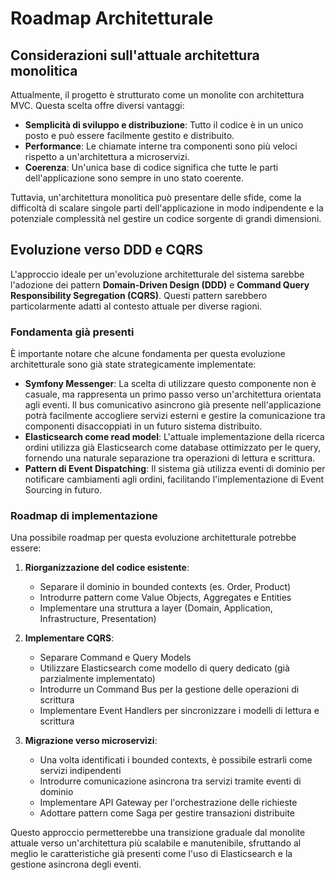# Roadmap Architetturale

## Considerazioni sull'attuale architettura monolitica

Attualmente, il progetto è strutturato come un monolite con architettura MVC. Questa scelta offre diversi vantaggi:

- **Semplicità di sviluppo e distribuzione**: Tutto il codice è in un unico posto e può essere facilmente gestito e distribuito.
- **Performance**: Le chiamate interne tra componenti sono più veloci rispetto a un'architettura a microservizi.
- **Coerenza**: Un'unica base di codice significa che tutte le parti dell'applicazione sono sempre in uno stato coerente.

Tuttavia, un'architettura monolitica può presentare delle sfide, come la difficoltà di scalare singole parti dell'applicazione in modo indipendente e la potenziale complessità nel gestire un codice sorgente di grandi dimensioni.

## Evoluzione verso DDD e CQRS

L'approccio ideale per un'evoluzione architetturale del sistema sarebbe l'adozione dei pattern **Domain-Driven Design (DDD)** e **Command Query Responsibility Segregation (CQRS)**. Questi pattern sarebbero particolarmente adatti al contesto attuale per diverse ragioni.

### Fondamenta già presenti

È importante notare che alcune fondamenta per questa evoluzione architetturale sono già state strategicamente implementate:

- **Symfony Messenger**: La scelta di utilizzare questo componente non è casuale, ma rappresenta un primo passo verso un'architettura orientata agli eventi. Il bus comunicativo asincrono già presente nell'applicazione potrà facilmente accogliere servizi esterni e gestire la comunicazione tra componenti disaccoppiati in un futuro sistema distribuito.
- **Elasticsearch come read model**: L'attuale implementazione della ricerca ordini utilizza già Elasticsearch come database ottimizzato per le query, fornendo una naturale separazione tra operazioni di lettura e scrittura.
- **Pattern di Event Dispatching**: Il sistema già utilizza eventi di dominio per notificare cambiamenti agli ordini, facilitando l'implementazione di Event Sourcing in futuro.

### Roadmap di implementazione

Una possibile roadmap per questa evoluzione architetturale potrebbe essere:

1. **Riorganizzazione del codice esistente**:
   - Separare il dominio in bounded contexts (es. Order, Product)
   - Introdurre pattern come Value Objects, Aggregates e Entities
   - Implementare una struttura a layer (Domain, Application, Infrastructure, Presentation)

2. **Implementare CQRS**:
   - Separare Command e Query Models
   - Utilizzare Elasticsearch come modello di query dedicato (già parzialmente implementato)
   - Introdurre un Command Bus per la gestione delle operazioni di scrittura
   - Implementare Event Handlers per sincronizzare i modelli di lettura e scrittura

3. **Migrazione verso microservizi**:
   - Una volta identificati i bounded contexts, è possibile estrarli come servizi indipendenti
   - Introdurre comunicazione asincrona tra servizi tramite eventi di dominio
   - Implementare API Gateway per l'orchestrazione delle richieste
   - Adottare pattern come Saga per gestire transazioni distribuite

Questo approccio permetterebbe una transizione graduale dal monolite attuale verso un'architettura più scalabile e manutenibile, sfruttando al meglio le caratteristiche già presenti come l'uso di Elasticsearch e la gestione asincrona degli eventi.
